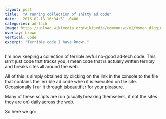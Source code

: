 ```yaml
---
layout: post
title:  "A running collection of shitty ad code"
date:   2016-02-18 16:34:51 -0400
categories: ad-tech
image: https://upload.wikimedia.org/wikipedia/commons/e/e1/Women_digging_the_well.jpg
overlay: brown
vertical: Code
excerpt: "Terrible code I have known."
---
```


I'm now keeping a collection of terrible awful no-good ad-tech code. This isn't just code that tracks you, I mean code that is actually written terribly and breaks sites all around the web.

All of this is simply obtained by clicking on the link in the console to the file that contains the terrible ad code when it is executed on the site. Occasionally I run it through [jsbeautifier][js-beautifier] for your pleasure.

Many of these scripts are run (usually breaking themselves, if not the sites they are on) daily across the web.

So here we go:

<script src="https://gist.github.com/AramZS/6e6ed8c46e70e1024507.js"></script>

<script src="https://gist.github.com/AramZS/4427f97e2282ca564685.js"></script>

<script src="https://gist.github.com/AramZS/f1534fdb20f02e555d5a.js"></script>

<script src="https://gist.github.com/AramZS/2f55a8fd770839064a62.js"></script>

[js-beautifier]:http://jsbeautifier.org/
